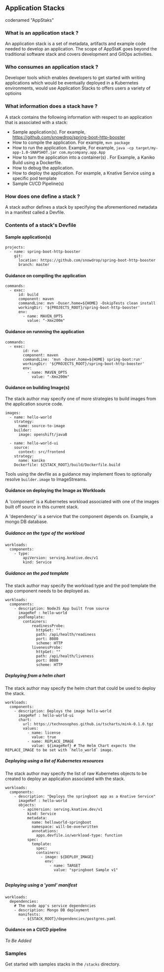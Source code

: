 ## Application Stacks 
codenamed "AppStaks"


### What is an application stack ?

An application stack is a set of metadata, artifacts and example code needed to develop an application. 
The scope of AppStaK goes beyond the traditional software stack and covers development 
and GitOps activities.

### Who consumes an application stack ?

Developer tools which enables developers to get started with writing applications which would be eventually deployed in a Kubernetes environments, would use Application Stacks to offers users a variety of optioins 

### What information does a stack have ?

A stack contains the following information with respect to an application 
that is associated with a stack:

* Sample application(s). For example, https://github.com/snowdrop/spring-boot-http-booster
* How to compile the application. For example, `mvn package`
* How to run the application. Example, For example, `java -cp target/my-app-1.0-SNAPSHOT.jar com.mycompany.app.App`
* How to turn the application into a container(s) . For Example, a Kaniko Build using a Dockerfile.
* How to debug the application.
* How to deploy the application. For example, a Knative Service using a specific pod template
* Sample CI/CD Pipeline(s)


### How does one define a stack ?

A stack author defines a stack by specifying the aforementioned metadata in a manifest called 
a Devfile.


### Contents of a stack's Devfile

#### Sample application(s)

```
projects:
  - name: spring-boot-http-booster
    git:
      location: https://github.com/snowdrop/spring-boot-http-booster
      branch: master
```

#### Guidance on compiling the application

```
commands:
  - exec:
      id: build 
      component: maven
      commandLine: mvn -Duser.home=${HOME} -DskipTests clean install
      workingDir: '${PROJECTS_ROOT}/spring-boot-http-booster'
      env:
        - name: MAVEN_OPTS
          value: "-Xmx200m"
```


#### Guidance on runnning the application

```
commands:
  - exec:
        id: run
        component: maven
        commandLine: 'mvn -Duser.home=${HOME} spring-boot:run'
        workingDir: '${PROJECTS_ROOT}/spring-boot-http-booster'
        env:
          - name: MAVEN_OPTS
            value: "-Xmx200m"
```

#### Guidance on building Image(s)

The stack author may specify one of more strategies to build images
from the application source code. 

```
images:
  - name: hello-world
    strategy:
      name: source-to-image
    builder:
      image: openshift/java8

  - name: hello-world-ui
    source:
      context: src/frontend
    strategy:
      name: kaniko
    Dockerfile: ${STACK_ROOT}/build/Dockerfile.build
```

Tools using the devfile as a guidance may implement flows to optionally resolve `builder.image` to ImageStreams.

#### Guidance on deploying the Image as Workloads

A 'component' is a Kubernetes workload associated with one of the images built off source
in this current stack.

A 'dependency' is a  service that the component depends on. Example, a mongo DB database.

##### Guidance on the type of the workload

```
workloads:
  components:
    - type:
        apiVersion: serving.knative.dev/v1
        kind: Service
```

##### Guidance on the pod template

The stack author may specify the workload type and the pod template
the app component needs to be deployed as.



```
workloads:
  components:
    - description: NodeJS App built from source
      imageRef : hello-world
      podTemplate:
        containers:
            readinessProbe:
              httpGet: ""
              path: /api/health/readiness
              port: 8080
              scheme: HTTP 
            livenessProbe:
              httpGet: ""
              path: /api/health/liveness
              port: 8080
              scheme: HTTP
```

##### Deploying from a helm chart

The stack author may specify the helm chart that could be used to deploy the stack.

```
workloads:
  components:
    - description: Deploys the image hello-world
      imageRef : hello-world-ui
      chart:
        url: https://technosophos.github.io/tscharts/mink-0.1.0.tgz
        values:
          - name: license
            value: true
          - name: REPLACE_IMAGE 
            value: ${imageRef} # The Helm Chart expects the REPLACE_IMAGE to be set with `hello_world` image.
```

##### Deploying using a list of Kubernetes resources

The stack author may specify the list of raw Kubernetes objects to be created to deploy an application
associated with the stack.

```
workloads:
  components:
    - description: "Deploys the springboot app as a Knative Service"
      imageRef : hello-world
      objects:
        - apiVersion: serving.knative.dev/v1
          kind: Service
          metadata:
            name: helloworld-springboot
            namespace: will-be-overwritten
            annotations:
              apps.devfile.io/workload-type: function
          spec:
            template:
              spec:
              containers:
                - image: ${DEPLOY_IMAGE}
                  env:
                    - name: TARGET
                      value: "springboot Sample v1"
        
```

##### Deploying using a 'yaml' manifest

```
workloads:
  dependencies:
    # The node app's service dependencies
    - description: Mongo DB deployment
      manifests: 
        - ${STACK_ROOT}/dependencies/postgres.yaml
```


#### Guidance on a CI/CD pipeline

_To Be Added_

### Samples

Get started with samples stacks in the `/stacks` directory.